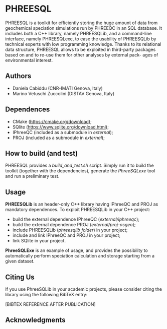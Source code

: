 # PHREESQL

PHREESQL is a toolkit for efficiently storing the huge amount of data from geochemical speciation simulations run by PHREEQC in an
SQL database. It includes both a C++ library, namely PHREESQLib, and a command-line interface, namely PHREESQLexe, to ease the usability of PHREESQLib by technical experts
with low programming knowledge. Thanks to its relational data structure, PHREESQL allows to be exploited in third-party packages based on and to re-use them for other analyses by external pack-
ages of environmental interest.

## Authors

- Daniela Cabiddu (CNR-IMATI Genova, Italy)
- Marino Vetuschi Zuccolini (DISTAV Genova, Italy)

## Dependences 
- CMake (https://cmake.org/download);
- SQlite (https://www.sqlite.org/download.html);
- IPhreeQC (included as a submodule in *external*);
- PROJ (included as a submodule in *external*);

## How to build (and test)

PHREESQL provides a *build_and_test.sh* script. 
Simply run it to build the toolkit (together with the dependencies), generate the *PhreeSQLexe* tool and run a preliminary test.

## Usage

**PHREESQLib** is an header-only C++ library having IPhreeQC and PROJ as mandatory dependences. To exploit PHREESQLib in your C++ project:
- build the external dependence IPhreeQC (*external/iphreeqc*);
- build the external dependence PROJ (*external/proj-osgeo*);
- include PHREESQLib (*phreesqlib folder*) in your project;
- include and link IPhreeQC and PROJ in your project;
- link SQlite in your project.

**PhreeSQLExe** is an example of usage, and provides the possibility to automatically perform speciation calculation and storage starting from a given dataset. 

## Citing Us

If you use PhreeSQLib in your academic projects, please consider citing the library using the following BibTeX entry:

[BIBTEX REFERENCE AFTER PUBLICATION]

## Acknowledgments

